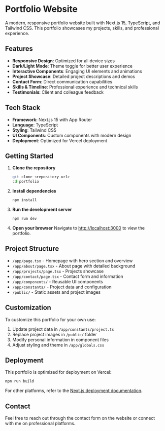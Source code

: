# Portfolio Website

A modern, responsive portfolio website built with Next.js 15, TypeScript, and Tailwind CSS. This portfolio showcases my projects, skills, and professional experience.

## Features

- **Responsive Design**: Optimized for all device sizes
- **Dark/Light Mode**: Theme toggle for better user experience
- **Interactive Components**: Engaging UI elements and animations
- **Project Showcase**: Detailed project descriptions and demos
- **Contact Form**: Direct communication capabilities
- **Skills & Timeline**: Professional experience and technical skills
- **Testimonials**: Client and colleague feedback

## Tech Stack

- **Framework**: Next.js 15 with App Router
- **Language**: TypeScript
- **Styling**: Tailwind CSS
- **UI Components**: Custom components with modern design
- **Deployment**: Optimized for Vercel deployment

## Getting Started

1. **Clone the repository**
   ```bash
   git clone <repository-url>
   cd portfolio
   ```

2. **Install dependencies**
   ```bash
   npm install
   ```

3. **Run the development server**
   ```bash
   npm run dev
   ```

4. **Open your browser**
   Navigate to [http://localhost:3000](http://localhost:3000) to view the portfolio.

## Project Structure

- `/app/page.tsx` - Homepage with hero section and overview
- `/app/about/page.tsx` - About page with detailed background
- `/app/projects/page.tsx` - Projects showcase
- `/app/contact/page.tsx` - Contact form and information
- `/app/components/` - Reusable UI components
- `/app/constants/` - Project data and configuration
- `/public/` - Static assets and project images

## Customization

To customize this portfolio for your own use:

1. Update project data in `/app/constants/project.ts`
2. Replace project images in `/public/` folder
3. Modify personal information in component files
4. Adjust styling and theme in `/app/globals.css`

## Deployment

This portfolio is optimized for deployment on Vercel:

```bash
npm run build
```

For other platforms, refer to the [Next.js deployment documentation](https://nextjs.org/docs/app/building-your-application/deploying).

## Contact

Feel free to reach out through the contact form on the website or connect with me on professional platforms.
